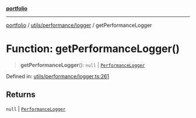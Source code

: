 [**portfolio**](../../../../README.md)

***

[portfolio](../../../../modules.md) / [utils/performance/logger](../README.md) / getPerformanceLogger

# Function: getPerformanceLogger()

> **getPerformanceLogger**(): `null` \| [`PerformanceLogger`](../classes/PerformanceLogger.md)

Defined in: [utils/performance/logger.ts:261](https://github.com/tnorlund/Portfolio/blob/437fe00efc941ed8be13df6a018e88fea4186998/portfolio/utils/performance/logger.ts#L261)

## Returns

`null` \| [`PerformanceLogger`](../classes/PerformanceLogger.md)
